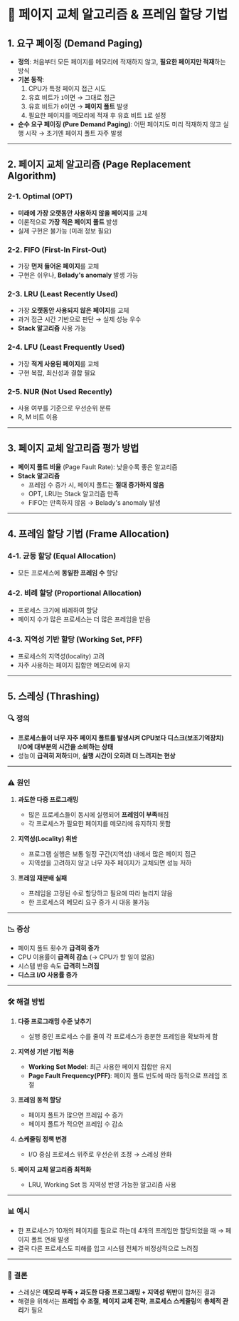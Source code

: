 # 📘 페이지 교체 알고리즘 & 프레임 할당 기법

## 1. 요구 페이징 (Demand Paging)

- **정의**: 처음부터 모든 페이지를 메모리에 적재하지 않고, **필요한 페이지만 적재**하는 방식
- **기본 동작**:
  1. CPU가 특정 페이지 접근 시도
  2. 유효 비트가 `1`이면 → 그대로 접근
  3. 유효 비트가 `0`이면 → **페이지 폴트** 발생
  4. 필요한 페이지를 메모리에 적재 후 유효 비트 `1`로 설정
- **순수 요구 페이징 (Pure Demand Paging)**: 어떤 페이지도 미리 적재하지 않고 실행 시작 → 초기엔 페이지 폴트 자주 발생

---

## 2. 페이지 교체 알고리즘 (Page Replacement Algorithm)

### 2-1. Optimal (OPT)
- **미래에 가장 오랫동안 사용하지 않을 페이지**를 교체
- 이론적으로 **가장 적은 페이지 폴트** 발생
- 실제 구현은 불가능 (미래 정보 필요)

### 2-2. FIFO (First-In First-Out)
- 가장 **먼저 들어온 페이지**를 교체
- 구현은 쉬우나, **Belady's anomaly** 발생 가능

### 2-3. LRU (Least Recently Used)
- 가장 **오랫동안 사용되지 않은 페이지**를 교체
- 과거 접근 시간 기반으로 판단 → 실제 성능 우수
- **Stack 알고리즘** 사용 가능

### 2-4. LFU (Least Frequently Used)
- 가장 **적게 사용된 페이지**를 교체
- 구현 복잡, 최신성과 결합 필요

### 2-5. NUR (Not Used Recently)
- 사용 여부를 기준으로 우선순위 분류
- R, M 비트 이용

---

## 3. 페이지 교체 알고리즘 평가 방법

- **페이지 폴트 비율** (Page Fault Rate): 낮을수록 좋은 알고리즘
- **Stack 알고리즘**
  - 프레임 수 증가 시, 페이지 폴트는 **절대 증가하지 않음**
  - OPT, LRU는 Stack 알고리즘 만족
  - FIFO는 만족하지 않음 → Belady's anomaly 발생

---

## 4. 프레임 할당 기법 (Frame Allocation)

### 4-1. 균등 할당 (Equal Allocation)
- 모든 프로세스에 **동일한 프레임 수** 할당

### 4-2. 비례 할당 (Proportional Allocation)
- 프로세스 크기에 비례하여 할당
- 페이지 수가 많은 프로세스는 더 많은 프레임을 받음

### 4-3. 지역성 기반 할당 (Working Set, PFF)
- 프로세스의 지역성(locality) 고려
- 자주 사용하는 페이지 집합만 메모리에 유지

---

## 5. 스레싱 (Thrashing)

### 🔍 정의
- **프로세스들이 너무 자주 페이지 폴트를 발생시켜 CPU보다 디스크(보조기억장치) I/O에 대부분의 시간을 소비하는 상태**
- 성능이 **급격히 저하**되며, **실행 시간이 오히려 더 느려지는 현상**

---

### ⚠️ 원인
1. **과도한 다중 프로그래밍**
   - 많은 프로세스들이 동시에 실행되어 **프레임이 부족**해짐
   - 각 프로세스가 필요한 페이지를 메모리에 유지하지 못함

2. **지역성(Locality) 위반**
   - 프로그램 실행은 보통 일정 구간(지역성) 내에서 많은 페이지 접근
   - 지역성을 고려하지 않고 너무 자주 페이지가 교체되면 성능 저하

3. **프레임 재분배 실패**
   - 프레임을 고정된 수로 할당하고 필요에 따라 늘리지 않음
   - 한 프로세스의 메모리 요구 증가 시 대응 불가능

---

### 📉 증상
- 페이지 폴트 횟수가 **급격히 증가**
- CPU 이용률이 **급격히 감소** (→ CPU가 할 일이 없음)
- 시스템 반응 속도 **급격히 느려짐**
- **디스크 I/O 사용률 증가**

---

### 🛠️ 해결 방법
1. **다중 프로그래밍 수준 낮추기**
   - 실행 중인 프로세스 수를 줄여 각 프로세스가 충분한 프레임을 확보하게 함

2. **지역성 기반 기법 적용**
   - **Working Set Model**: 최근 사용한 페이지 집합만 유지
   - **Page Fault Frequency(PFF)**: 페이지 폴트 빈도에 따라 동적으로 프레임 조절

3. **프레임 동적 할당**
   - 페이지 폴트가 많으면 프레임 수 증가
   - 페이지 폴트가 적으면 프레임 수 감소

4. **스케줄링 정책 변경**
   - I/O 중심 프로세스 위주로 우선순위 조정 → 스레싱 완화

5. **페이지 교체 알고리즘 최적화**
   - LRU, Working Set 등 지역성 반영 가능한 알고리즘 사용

---

### 📊 예시
- 한 프로세스가 10개의 페이지를 필요로 하는데 4개의 프레임만 할당되었을 때 → 페이지 폴트 연쇄 발생
- 결국 다른 프로세스도 피해를 입고 시스템 전체가 비정상적으로 느려짐

---

### 📌 결론
- 스레싱은 **메모리 부족 + 과도한 다중 프로그래밍 + 지역성 위반**이 합쳐진 결과
- 해결을 위해서는 **프레임 수 조절**, **페이지 교체 전략**, **프로세스 스케줄링**의 **총체적 관리**가 필요

